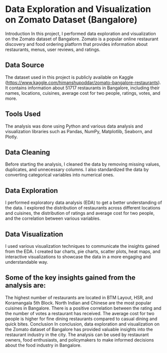 # Data Exploration and Visualization on Zomato Dataset (Bangalore)
Introduction
In this project, I performed data exploration and visualization on the Zomato dataset of Bangalore. Zomato is a popular online restaurant discovery and food ordering platform that provides information about restaurants, menus, user reviews, and ratings.

## Data Source
The dataset used in this project is publicly available on Kaggle (https://www.kaggle.com/himanshupoddar/zomato-bangalore-restaurants). It contains information about 51717 restaurants in Bangalore, including their names, locations, cuisines, average cost for two people, ratings, votes, and more.

## Tools Used
The analysis was done using Python and various data analysis and visualization libraries such as Pandas, NumPy, Matplotlib, Seaborn, and Plotly.

## Data Cleaning
Before starting the analysis, I cleaned the data by removing missing values, duplicates, and unnecessary columns. I also standardized the data by converting categorical variables into numerical ones.

## Data Exploration
I performed exploratory data analysis (EDA) to get a better understanding of the data. I explored the distribution of restaurants across different locations and cuisines, the distribution of ratings and average cost for two people, and the correlation between various variables.

## Data Visualization
I used various visualization techniques to communicate the insights gained from the EDA. I created bar charts, pie charts, scatter plots, heat maps, and interactive visualizations to showcase the data in a more engaging and understandable way.

## Some of the key insights gained from the analysis are:

The highest number of restaurants are located in BTM Layout, HSR, and Koramangala 5th Block.
North Indian and Chinese are the most popular cuisines in Bangalore.
There is a positive correlation between the rating and the number of votes a restaurant has received.
The average cost for two people is higher for fine dining restaurants compared to casual dining and quick bites.
Conclusion
In conclusion, data exploration and visualization on the Zomato dataset of Bangalore has provided valuable insights into the restaurant industry in the city. The analysis can be used by restaurant owners, food enthusiasts, and policymakers to make informed decisions about the food industry in Bangalore.
